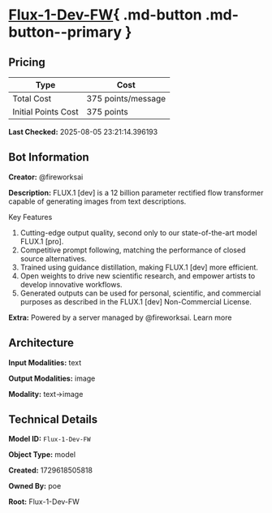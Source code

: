 # [Flux-1-Dev-FW](https://poe.com/Flux-1-Dev-FW){ .md-button .md-button--primary }

## Pricing

| Type | Cost |
|------|------|
| Total Cost | 375 points/message |
| Initial Points Cost | 375 points |

**Last Checked:** 2025-08-05 23:21:14.396193


## Bot Information

**Creator:** @fireworksai

**Description:** FLUX.1 [dev] is a 12 billion parameter rectified flow transformer capable of generating images from text descriptions.

Key Features
1. Cutting-edge output quality, second only to our state-of-the-art model FLUX.1 [pro].
2. Competitive prompt following, matching the performance of closed source alternatives.
3. Trained using guidance distillation, making FLUX.1 [dev] more efficient.
4. Open weights to drive new scientific research, and empower artists to develop innovative workflows.
5. Generated outputs can be used for personal, scientific, and commercial purposes as described in the FLUX.1 [dev] Non-Commercial License.

**Extra:** Powered by a server managed by @fireworksai. Learn more


## Architecture

**Input Modalities:** text

**Output Modalities:** image

**Modality:** text->image


## Technical Details

**Model ID:** `Flux-1-Dev-FW`

**Object Type:** model

**Created:** 1729618505818

**Owned By:** poe

**Root:** Flux-1-Dev-FW
